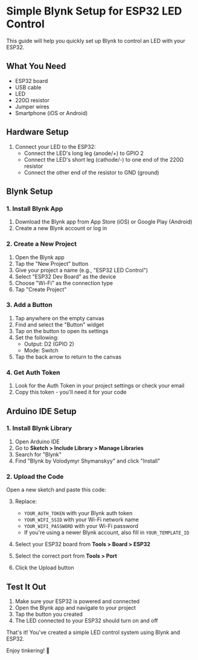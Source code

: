 # Simple Blynk Setup for ESP32 LED Control

This guide will help you quickly set up Blynk to control an LED with your ESP32.

## What You Need

- ESP32 board
- USB cable
- LED
- 220Ω resistor
- Jumper wires
- Smartphone (iOS or Android)

## Hardware Setup

1. Connect your LED to the ESP32:
   - Connect the LED's long leg (anode/+) to GPIO 2
   - Connect the LED's short leg (cathode/-) to one end of the 220Ω resistor
   - Connect the other end of the resistor to GND (ground)

## Blynk Setup

### 1. Install Blynk App

1. Download the Blynk app from App Store (iOS) or Google Play (Android)
2. Create a new Blynk account or log in

### 2. Create a New Project

1. Open the Blynk app
2. Tap the "New Project" button
3. Give your project a name (e.g., "ESP32 LED Control")
4. Select "ESP32 Dev Board" as the device
5. Choose "Wi-Fi" as the connection type
6. Tap "Create Project"

### 3. Add a Button

1. Tap anywhere on the empty canvas
2. Find and select the "Button" widget
3. Tap on the button to open its settings
4. Set the following:
   - Output: D2 (GPIO 2)
   - Mode: Switch
5. Tap the back arrow to return to the canvas

### 4. Get Auth Token

1. Look for the Auth Token in your project settings or check your email
2. Copy this token - you'll need it for your code

## Arduino IDE Setup

### 1. Install Blynk Library

1. Open Arduino IDE
2. Go to **Sketch > Include Library > Manage Libraries**
3. Search for "Blynk"
4. Find "Blynk by Volodymyr Shymanskyy" and click "Install"

### 2. Upload the Code
Open a new sketch and paste this code:

3. Replace:
   - `YOUR_AUTH_TOKEN` with your Blynk auth token
   - `YOUR_WIFI_SSID` with your Wi-Fi network name
   - `YOUR_WIFI_PASSWORD` with your Wi-Fi password
   - If you're using a newer Blynk account, also fill in `YOUR_TEMPLATE_ID`

4. Select your ESP32 board from **Tools > Board > ESP32**
5. Select the correct port from **Tools > Port**
6. Click the Upload button

## Test It Out

1. Make sure your ESP32 is powered and connected
2. Open the Blynk app and navigate to your project
3. Tap the button you created
4. The LED connected to your ESP32 should turn on and off

That's it! You've created a simple LED control system using Blynk and ESP32.

Enjoy tinkering! 🚀